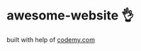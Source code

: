 # awesome-website :ok_hand:                                                                                                                                                                                           
built with help of <a href="http://johnelder.com/">codemy.com</a>
